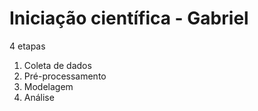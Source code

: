 # Iniciação científica - Gabriel

4 etapas

1. Coleta de dados
2. Pré-processamento
3. Modelagem
4. Análise
